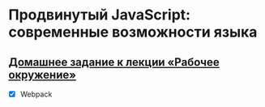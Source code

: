 # Продвинутый JavaScript: современные возможности языка
## [Домашнее задание к лекции «Рабочее окружение»](https://github.com/TomSG03/ajs-homeworks/tree/master/working-enviroment)
- [x] Webpack
